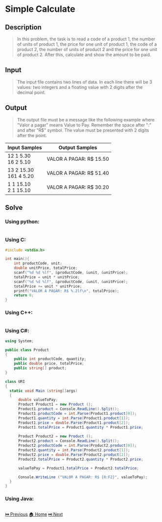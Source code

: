 # Simple Calculate

## Description

> In this problem, the task is to read a code of a product 1, the number of units of product 1, the price for one unit of product 1, the code of a product 2, the number of units of product 2 and the price for one unit of product 2. After this, calculate and show the amount to be paid.

## Input

> The input file contains two lines of data. In each line there will be 3 values: two integers and a floating value with 2 digits after the decimal point.

## Output

> The output file must be a message like the following example where "Valor a pagar" means Value to Pay. Remember the space after ":" and after "R$" symbol. The value must be presented with 2 digits after the point.

| Input Samples              | Output Samples          |
| -------------------------- | ----------------------- |
| 12 1 5.30 <br> 16 2 5.10   | VALOR A PAGAR: R$ 15.50 |
| 13 2 15.30 <br> 161 4 5.20 | VALOR A PAGAR: R$ 51.40 |
| 1 1 15.10 <br> 2 1 15.10   | VALOR A PAGAR: R$ 30.20 |

## Solve

### Using python:

```python

```

### Using C:

```c
#include <stdio.h>

int main(){
    int productCode, unit;
    double unitPrice, totalPrice;
    scanf("%d %d %lf", &productCode, &unit, &unitPrice);
    totalPrice = unit * unitPrice;
    scanf("%d %d %lf", &productCode, &unit, &unitPrice);
    totalPrice += unit * unitPrice;
    printf("VALOR A PAGAR: R$ %.2lf\n", totalPrice);
    return 0;
}
```

### Using C++:

```c++

```

### Using C#:

```c#
using System;

public class Product
{
    public int productCode, quantity;
    public double price, totalPrice;
    public string[] product;
}

class URI
{
  static void Main (string[]args)
  {
      double valueToPay;
      Product Product1 = new Product ();
      Product1.product = Console.ReadLine().Split();
      Product1.productCode = int.Parse(Product1.product[0]);
      Product1.quantity = int.Parse(Product1.product[1]);
      Product1.price = double.Parse(Product1.product[2]);
      Product1.totalPrice = Product1.quantity * Product1.price;
      
      Product Product2 = new Product ();
      Product2.product = Console.ReadLine().Split();
      Product2.productCode = int.Parse(Product2.product[0]);
      Product2.quantity = int.Parse(Product2.product[1]);
      Product2.price = double.Parse(Product2.product[2]);
      Product2.totalPrice = Product2.quantity * Product2.price;

      valueToPay = Product1.totalPrice + Product2.totalPrice;

      Console.WriteLine ("VALOR A PAGAR: R$ {0:F2}", valueToPay);
  }
}
```

### Using Java:

```java

```

[⏮️ Previous](/URI_1009/URI_1009.md)
[🏠 Home](/README.md)
[⏭️ Next](/URI_1011/URI_1011.md)
